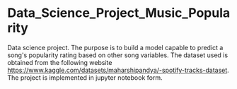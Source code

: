 # Data_Science_Project_Music_Popularity
Data science project. The purpose is to build a model capable to predict a song's popularity rating based on other song variables. The dataset used is obtained from the following website https://www.kaggle.com/datasets/maharshipandya/-spotify-tracks-dataset. The project is implemented in jupyter notebook form.
